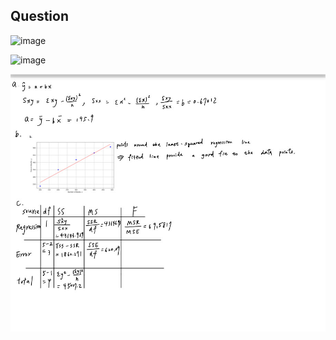 ## Question

![image](https://github.com/user-attachments/assets/62cca64b-0bc0-450d-9e74-3c7aa97dfcb4)

![image](https://github.com/user-attachments/assets/9e2125f1-1be3-494f-9537-3b69ac322a4c)

![image](https://github.com/HWTeng-Teaching/202502-Statistics-II/blob/main/112705014_%E7%94%B0%E6%B7%AE%E7%AD%91/IMG_4299.jpeg)
